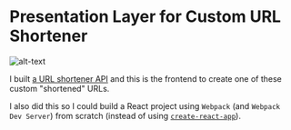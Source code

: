 # Presentation Layer for Custom URL Shortener

![alt-text](https://imgur.com/V8s3aZv.png)

I built [a URL shortener API](https://github.com/jaebradley/jaeurls) and this is the frontend to create one of these custom "shortened" URLs.

I also did this so I could build a React project using `Webpack` (and `Webpack Dev Server`) from scratch (instead of using [`create-react-app`](https://github.com/facebookincubator/create-react-app)).
